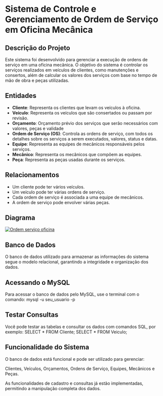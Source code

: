 # Sistema de Controle e Gerenciamento de Ordem de Serviço em Oficina Mecânica

## Descrição do Projeto

Este sistema foi desenvolvido para gerenciar a execução de ordens de serviço em uma oficina mecânica. O objetivo do sistema é controlar os serviços realizados em veículos de clientes, como manutenções e consertos, além de calcular os valores dos serviços com base no tempo de mão de obra e peças utilizadas.

## Entidades

- **Cliente**: Representa os clientes que levam os veículos à oficina.
- **Veículo**: Representa os veículos que são consertados ou passam por revisão.
- **Orçamento**: Orçamento prévio dos serviços que serão necessários com valores, peças e validade 
- **Ordem de Serviço (OS)**: Controla as ordens de serviço, com todos os detalhes sobre os serviços a serem executados, valores, status e datas.
- **Equipe**: Representa as equipes de mecânicos responsáveis pelos serviços.
- **Mecânico**: Representa os mecânicos que compõem as equipes.
- **Peça**: Representa as peças usadas durante os serviços.

## Relacionamentos

- Um cliente pode ter vários veículos.
- Um veículo pode ter várias ordens de serviço.
- Cada ordem de serviço é associada a uma equipe de mecânicos.
- A ordem de serviço pode envolver várias peças.

## Diagrama



[![Ordem serviço oficina](Ordem%20servico%20oficina.png)](https://github.com/LudmilaRamos/os_oficina_dio/blob/main/Ordem%20servi%C3%A7o%20oficina.png)


## Banco de Dados
O banco de dados utilizado para armazenar as informações do sistema segue o modelo relacional, garantindo a integridade e organização dos dados.

## Acessando o MySQL
Para acessar o banco de dados pelo MySQL, use o terminal com o comando:
mysql -u seu_usuario -p

## Testar Consultas
Você pode testar as tabelas e consultar os dados com comandos SQL, por exemplo:
SELECT * FROM Cliente;
SELECT * FROM Veiculo;

## Funcionalidade do Sistema
O banco de dados está funcional e pode ser utilizado para gerenciar:

Clientes, Veículos, Orçamentos, Ordens de Serviço, Equipes, Mecânicos e Peças.

As funcionalidades de cadastro e consultas já estão implementadas, permitindo a manipulação completa dos dados.


